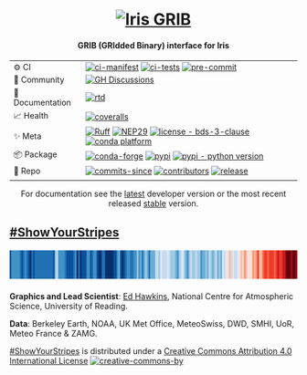 <h1 align="center">
  <a href="https://iris-grib.readthedocs.io/en/latest/">
   <img src="https://iris-grib.readthedocs.io/en/latest/_static/iris-logo-title.svg" alt="Iris GRIB" width="300"></a><br>
</h1>


<h4 align="center">
    GRIB (GRIdded Binary) interface for Iris
</h4>

|                  |                                                                                                                                                                                                                                                                                                                                                                                                                                                                                                                                                                      |
|------------------|----------------------------------------------------------------------------------------------------------------------------------------------------------------------------------------------------------------------------------------------------------------------------------------------------------------------------------------------------------------------------------------------------------------------------------------------------------------------------------------------------------------------------------------------------------------------|
| ⚙️ CI            | [![ci-manifest](https://github.com/SciTools/iris-grib/actions/workflows/ci-manifest.yml/badge.svg)](https://github.com/SciTools/iris-grib/actions/workflows/ci-manifest.yml) [![ci-tests](https://github.com/SciTools/iris-grib/actions/workflows/ci-tests.yml/badge.svg)](https://github.com/SciTools/iris-grib/actions/workflows/ci-tests.yml) [![pre-commit](https://results.pre-commit.ci/badge/github/SciTools/iris-grib/main.svg)](https://results.pre-commit.ci/latest/github/SciTools/iris-grib/main)                                                        |
| 💬 Community     | [![GH Discussions](https://img.shields.io/badge/github-discussions%20%F0%9F%92%AC-yellow?logo=github&logoColor=lightgrey)](https://github.com/SciTools/iris-grib/discussions)                                                                                                                                                                                                                                                                                                                                                                                        |
| 📖 Documentation | [![rtd](https://readthedocs.org/projects/iris-grib/badge/?version=latest)](https://iris-grib.readthedocs.io/en/latest/?badge=latest)                                                                                                                                                                                                                                                                                                                                                                                                                                 |
| 📈 Health        | [![coveralls](https://coveralls.io/repos/github/SciTools/iris-grib/badge.svg?branch=main)](https://coveralls.io/github/SciTools/iris-grib?branch=main)                                                                                                                                                                                                                                                                                                                                                                                                               |
| ✨ Meta           | [![Ruff](https://img.shields.io/endpoint?url=https://raw.githubusercontent.com/astral-sh/ruff/main/assets/badge/v2.json)](https://github.com/astral-sh/ruff) [![NEP29](https://raster.shields.io/badge/follows-NEP29-orange.png)](https://numpy.org/neps/nep-0029-deprecation_policy.html) [![license - bds-3-clause](https://img.shields.io/github/license/SciTools/iris-grib)](https://github.com/SciTools/iris-grib/blob/main/LICENSE) [![conda platform](https://img.shields.io/conda/pn/conda-forge/iris-grib.svg)](https://anaconda.org/conda-forge/iris-grib) |
| 📦 Package       | [![conda-forge](https://img.shields.io/conda/vn/conda-forge/iris-grib?color=orange&label=conda-forge&logo=conda-forge&logoColor=white)](https://anaconda.org/conda-forge/iris-grib) [![pypi](https://img.shields.io/pypi/v/iris-grib?color=orange&label=pypi&logo=python&logoColor=white)](https://pypi.org/project/iris-grib/) [![pypi - python version](https://img.shields.io/pypi/pyversions/iris-grib.svg?color=orange&logo=python&label=python&logoColor=white)](https://pypi.org/project/iris-grib/)                                                          |
| 🧰 Repo          | [![commits-since](https://img.shields.io/github/commits-since/SciTools/iris-grib/latest.svg)](https://github.com/SciTools/iris-grib/commits/main) [![contributors](https://img.shields.io/github/contributors/SciTools/iris-grib)](https://github.com/SciTools/iris-grib/graphs/contributors) [![release](https://img.shields.io/github/v/release/scitools/iris-grib)](https://github.com/SciTools/iris-grib/releases)                                                                                                                                               |
|                  |

<p align="center">
For documentation see the 
<a href="https://iris-grib.readthedocs.io/en/latest/">latest</a>  
developer version or the most recent released
<a href="https://iris-grib.readthedocs.io/en/stable/">stable</a> version.
</p>

## [#ShowYourStripes](https://showyourstripes.info/s/globe)

<h4 align="center">
  <a href="https://showyourstripes.info/s/globe">
    <img src="https://raw.githubusercontent.com/ed-hawkins/show-your-stripes/master/2021/GLOBE---1850-2021-MO.png"
         height="50" width="800"
         alt="#showyourstripes Global 1850-2021"></a>
</h4>

**Graphics and Lead Scientist**: [Ed Hawkins](https://www.met.reading.ac.uk/~ed/home/index.php), National Centre for Atmospheric Science, University of Reading.

**Data**: Berkeley Earth, NOAA, UK Met Office, MeteoSwiss, DWD, SMHI, UoR, Meteo France & ZAMG.

<p>
<a href="https://showyourstripes.info/s/globe">#ShowYourStripes</a> is distributed under a
<a href="https://creativecommons.org/licenses/by/4.0/">Creative Commons Attribution 4.0 International License</a>
<a href="https://creativecommons.org/licenses/by/4.0/">
  <img src="https://i.creativecommons.org/l/by/4.0/80x15.png" alt="creative-commons-by" style="border-width:0"></a>
</p>

